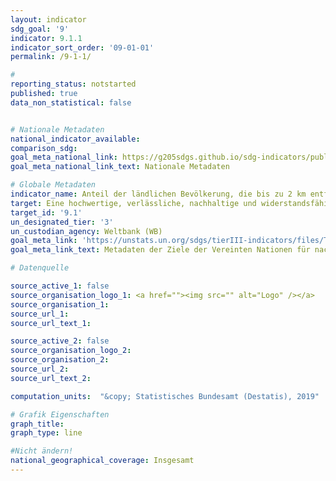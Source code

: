 ```yaml
---
layout: indicator
sdg_goal: '9'
indicator: 9.1.1
indicator_sort_order: '09-01-01'
permalink: /9-1-1/

#
reporting_status: notstarted
published: true
data_non_statistical: false


# Nationale Metadaten
national_indicator_available:
comparison_sdg:
goal_meta_national_link: https://g205sdgs.github.io/sdg-indicators/public/MetaDe/9.1.1.pdf
goal_meta_national_link_text: Nationale Metadaten

# Globale Metadaten
indicator_name: Anteil der ländlichen Bevölkerung, die bis zu 2 km entfernt von einer ganzjährig befahrbaren Straße lebt
target: Eine hochwertige, verlässliche, nachhaltige und widerstandsfähige Infrastruktur aufbauen, einschließlich regionaler und grenzüberschreitender Infrastruktur, um die wirtschaftliche Entwicklung und das menschliche Wohlergehen zu unterstützen, und dabei den Schwerpunkt auf einen erschwinglichen und gleichberechtigten Zugang für alle legen
target_id: '9.1'
un_designated_tier: '3'
un_custodian_agency: Weltbank (WB)
goal_meta_link: 'https://unstats.un.org/sdgs/tierIII-indicators/files/Tier3-09-01-01.pdf'
goal_meta_link_text: Metadaten der Ziele der Vereinten Nationen für nachhaltige Entwicklung

# Datenquelle

source_active_1: false
source_organisation_logo_1: <a href=""><img src="" alt="Logo" /></a>
source_organisation_1:
source_url_1:
source_url_text_1:

source_active_2: false
source_organisation_logo_2:
source_organisation_2:
source_url_2:
source_url_text_2:

computation_units:  "&copy; Statistisches Bundesamt (Destatis), 2019"

# Grafik Eigenschaften
graph_title:
graph_type: line

#Nicht ändern!
national_geographical_coverage: Insgesamt
---
```

